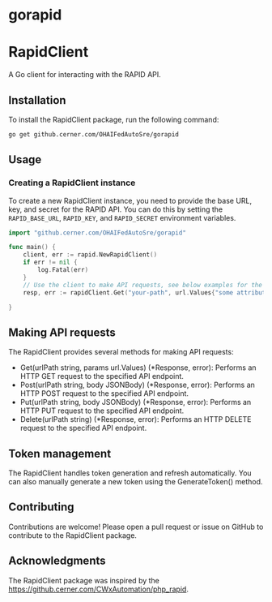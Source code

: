 # gorapid

RapidClient
===========

A Go client for interacting with the RAPID API.

Installation
------------

To install the RapidClient package, run the following command:

```bash
go get github.cerner.com/OHAIFedAutoSre/gorapid
```

Usage
-----

### Creating a RapidClient instance

To create a new RapidClient instance, you need to provide the base URL, key, and secret for the RAPID API. You can do this by setting the `RAPID_BASE_URL`, `RAPID_KEY`, and `RAPID_SECRET` environment variables.

```go
import "github.cerner.com/OHAIFedAutoSre/gorapid"

func main() {
    client, err := rapid.NewRapidClient()
    if err != nil {
        log.Fatal(err)
    }
    // Use the client to make API requests, see below examples for the Request arguments
    resp, err := rapidClient.Get("your-path", url.Values{"some attribute": {"some value"}})

}
```

Making API requests
-----

The RapidClient provides several methods for making API requests:
- Get(urlPath string, params url.Values) (*Response, error): Performs an HTTP GET request to the specified API endpoint.
- Post(urlPath string, body JSONBody) (*Response, error): Performs an HTTP POST request to the specified API endpoint.
- Put(urlPath string, body JSONBody) (*Response, error): Performs an HTTP PUT request to the specified API endpoint.
- Delete(urlPath string) (*Response, error): Performs an HTTP DELETE request to the specified API endpoint.

Token management
-----

The RapidClient handles token generation and refresh automatically. You can also manually generate a new token using the GenerateToken() method.

Contributing
-----
Contributions are welcome! Please open a pull request or issue on GitHub to contribute to the RapidClient package.

Acknowledgments
-----
The RapidClient package was inspired by the https://github.cerner.com/CWxAutomation/php_rapid.